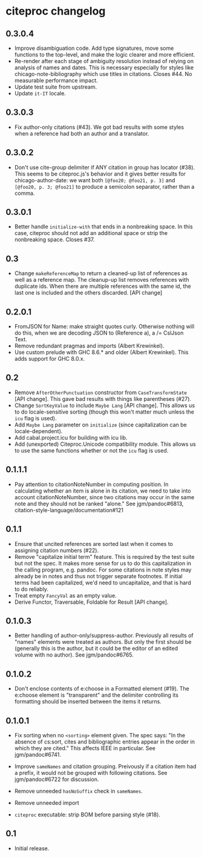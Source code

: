 # citeproc changelog

## 0.3.0.4

  * Improve disambiguation code.  Add type signatures,
    move some functions to the top-level, and make the
    logic clearer and more efficient.
  * Re-render after each stage of ambiguity resolution
    instead of relying on analysis of names and dates.
    This is necessary especially for styles like
    chicago-note-bibliography which use titles in
    citations.  Closes #44.  No measurable
    performance impact.
  * Update test suite from upstream.
  * Update `it-IT` locale.

## 0.3.0.3

  * Fix author-only citations (#43).  We got bad results with some
    styles when a reference had both an author and a translator.

## 0.3.0.2

  * Don't use cite-group delimiter if ANY citation in group has
    locator (#38).  This seems to be citeproc.js's behavior and it gives
    better results for chicago-author-date:  we want both
    `[@foo20; @foo21, p. 3]` and `[@foo20, p. 3; @foo21]` to produce
    a semicolon separator, rather than a comma.

## 0.3.0.1

  * Better handle `initialize-with` that ends in a nonbreaking space.
    In this case, citeproc should not add an additional space
    or strip the nonbreaking space.  Closes #37.


## 0.3

  * Change `makeReferenceMap` to return a cleaned-up list of
    references as well as a reference map.  The cleanup-up list
    removes references with duplicate ids.  When there are multiple
    references with the same id, the last one is included and
    the others discarded.  [API change]

## 0.2.0.1

  * FromJSON for Name: make straight quotes curly.
    Otherwise nothing will do this, when we are decoding
    JSON to (Reference a), a /= CslJson Text.
  * Remove redundant pragmas and imports (Albert Krewinkel).
  * Use custom prelude with GHC 8.6.* and older (Albert
    Krewinkel).  This adds support for GHC 8.0.x.

## 0.2

  * Remove `AfterOtherPunctuation` constructor from
    `CaseTransformState` [API change].
    This gave bad results with things like parentheses (#27).
  * Change `SortKeyValue` to include `Maybe Lang` [API change].
    This allows us to do locale-sensitive sorting (though this
    won't matter much unless the `icu` flag is used).
  * Add `Maybe Lang` parameter on `initialize` (since
    capitalization can be locale-dependent).
  * Add cabal.project.icu for building with icu lib.
  * Add (unexported) Citeproc.Unicode compatibility module.
    This allows us to use the same functions whether or not
    the `icu` flag is used.

## 0.1.1.1

  * Pay attention to citationNoteNumber in computing position.
    In calculating whether an item is alone in its citation,
    we need to take into account citationNoteNumber, since
    two citations may occur in the same note and they should
    not be ranked "alone." See jgm/pandoc#6813,
    citation-style-language/documentation#121

## 0.1.1

  * Ensure that uncited references are sorted last
    when it comes to assigning citation numbers (#22).
  * Remove "capitalize initial term" feature.  This is required by
    the test suite but not the spec.  It makes more sense for us to do
    this capitalization in the calling program, e.g. pandoc.  For some
    citations in note styles may already be in notes and thus not
    trigger separate footnotes.  If initial terms had been capitalized,
    we'd need to uncapitalize, and that is hard to do reliably.
  * Treat empty `FancyVal` as an empty value.
  * Derive Functor, Traversable, Foldable for Result [API change].

## 0.1.0.3

  * Better handling of author-only/suppress-author.
    Previously all results of "names" elements were treated
    as authors.  But only the first should be (generally this
    is the author, but it could be the editor of an edited
    volume with no author).  See jgm/pandoc#6765.

## 0.1.0.2

  * Don't enclose contents of e:choose in a Formatted element (#19).
    The e:choose element is "transparent" and the delimiter
    controlling its formatting should be inserted between
    the items it returns.

## 0.1.0.1

  * Fix sorting when no `<sorting>` element given. The spec says:
    "In the absence of cs:sort, cites and bibliographic entries appear in
    the order in which they are cited." This affects IEEE in particular.  See
    jgm/pandoc#6741.

  * Improve `sameNames` and citation grouping.  Preivously if a citation
    item had a prefix, it would not be grouped with following citations.
    See jgm/pandoc#6722 for discussion.

  * Remove unneeded `hasNoSuffix` check in `sameNames`.

  * Remove unneeded import

  * `citeproc` executable: strip BOM before parsing style (#18).

## 0.1

  * Initial release.

